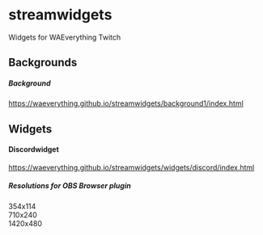 # streamwidgets
Widgets for WAEverything Twitch

## Backgrounds
##### Background 
https://waeverything.github.io/streamwidgets/background1/index.html

## Widgets

#### Discordwidget
https://waeverything.github.io/streamwidgets/widgets/discord/index.html  
##### Resolutions for OBS Browser plugin  
354x114  
710x240  
1420x480
